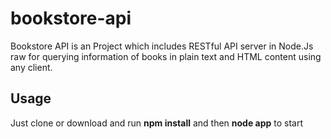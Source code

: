 # bookstore-api
Bookstore API is an Project which includes RESTful API server in Node.Js raw for querying information of books in plain text and HTML content using any client.

## Usage ##
Just clone or download and run **npm install** and then **node app** to start

